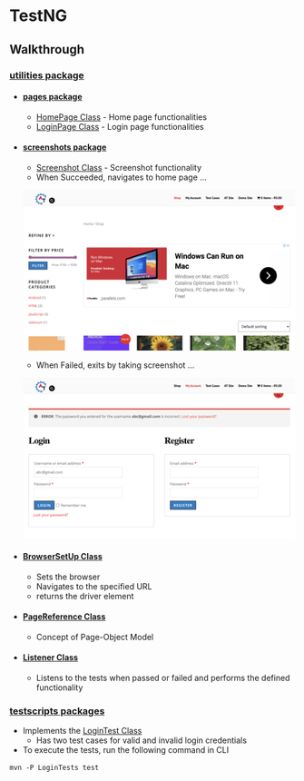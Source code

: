 # TestNG

## Walkthrough

### [utilities package](https://github.com/AST-LW-TV/testNG/tree/main/testNG/src/test/java/utilities)
 
- #### [pages package](https://github.com/AST-LW-TV/testNG/tree/main/testNG/src/test/java/utilities/pages)
    - [HomePage Class](https://github.com/AST-LW-TV/testNG/blob/main/testNG/src/test/java/utilities/pages/HomePage.java) - Home page functionalities
    - [LoginPage Class](https://github.com/AST-LW-TV/testNG/blob/main/testNG/src/test/java/utilities/pages/LoginPage.java) - Login page functionalities
- #### [screenshots package](https://github.com/AST-LW-TV/testNG/tree/main/testNG/src/test/java/utilities/screenshot)
    - [Screenshot Class](https://github.com/AST-LW-TV/testNG/blob/main/testNG/src/test/java/utilities/ScreenShot.java) - Screenshot functionality
    - When Succeeded, navigates to home page ... 
  
    ![](https://github.com/AST-LW-TV/testNG/blob/main/testNG/src/test/java/utilities/screenshot/success_1.png) 
    - When Failed, exits by taking screenshot ...
  
    ![](https://github.com/AST-LW-TV/testNG/blob/main/testNG/src/test/java/utilities/screenshot/errorLogin_3.png)

- #### [BrowserSetUp Class](https://github.com/AST-LW-TV/testNG/blob/main/testNG/src/test/java/utilities/BrowserSetUp.java)

    - Sets the browser
    - Navigates to the specified URL
    - returns the driver element

- #### [PageReference Class](https://github.com/AST-LW-TV/testNG/blob/main/testNG/src/test/java/utilities/PageReference.java) 
  - Concept of Page-Object Model

- #### [Listener Class](https://github.com/AST-LW-TV/testNG/blob/main/testNG/src/test/java/utilities/Listener.java)
  - Listens to the tests when passed or failed and performs the defined functionality 

### [testscripts packages](https://github.com/AST-LW-TV/testNG/tree/main/testNG/src/test/java/testscripts)
- Implements the [LoginTest Class](https://github.com/AST-LW-TV/testNG/blob/main/testNG/src/test/java/testscripts/LoginTest.java) 
  - Has two test cases for valid and invalid login credentials
- To execute the tests, run the following command in CLI  

```
mvn -P LoginTests test  
```   

